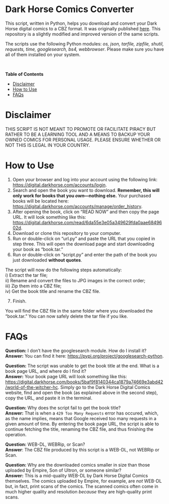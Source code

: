# Dark Horse Comics Converter
This script, written in Python, helps you download and convert your Dark Horse digital comics to a CBZ format. It was originally published [here](https://github.com/GrowAsguard/Dark-Horse-Comics-Converter). This repository is a slightly modified and improved version of the same scripts.

The scripts use the following Python modules: *os, json, tarfile, zipfile, shutil, requests, time, googlesearch, bs4, webbrowser*. Please make sure you have all of them installed on your system.

<br>

**Table of Contents**
* [Disclaimer](https://github.com/mcsaeid/Dark-Horse-Comics-Converter#disclaimer)
* [How to Use](https://github.com/mcsaeid/Dark-Horse-Comics-Converter#how-to-use)
* [FAQs](https://github.com/mcsaeid/Dark-Horse-Comics-Converter#faqs)

# Disclaimer

THIS SCRIPT IS NOT MEANT TO PROMOTE OR FACILITATE PIRACY BUT RATHER TO BE A LEARNING TOOL AND A MEANS TO BACKUP YOUR OWNED COMICS FOR PERSONAL USAGE. PLEASE ENSURE WHETHER OR NOT THIS IS LEGAL IN YOUR COUNTRY.

# How to Use

1) Open your browser and log into your account using the following link: https://digital.darkhorse.com/accounts/login.
2) Search and open the book you want to download. **Remember, this will only work for books that you *own*—nothing else.** Your purchased books will be located here: https://digital.darkhorse.com/accounts/manage/order_history.
3) After opening the book, click on “READ NOW” and then copy the page URL. It will look something like this: https://digital.darkhorse.com/read/6da55e3e05a349629fda0aae6849602d.
4) Download or clone this repository to your computer.
5) Run or double-click on “url.py” and paste the URL that you copied in step three. This will open the download page and start downloading your book as “book.tar.”
6) Run or double-click on “script.py” and enter the path of the book you just downloaded **without quotes**.

The script will now do the following steps automatically:\
i) Extract the tar file;\
ii) Rename and convert the files to JPG images in the correct order;\
iii) Zip them into a CBZ file;\
iv) Get the book title and rename the CBZ file.

7) Finish. 

You will find the CBZ file in the same folder where you downloaded the “book.tar.” You can now safely delete the tar file if you like.

# FAQs
**Question:** I don’t have the googlesearch module. How do I install it?\
**Answer:** You can find it here: https://pypi.org/project/googlesearch-python.

**Question:** The script was unable to get the book title at the end. What is a book page URL, and where do I find it?\
**Answer:** Your book page URL will look something like this: https://digital.darkhorse.com/books/5baf9f8140344ca1879a74669e3abd42/world-of-the-witcher-hc. Simply go to the Dark Horse Digital Comics website, find and open the book (as explained above in the second step), copy the URL, and paste it in the terminal.

**Question:** Why does the script fail to get the book title?\
**Answer:** That is when a `429 Too Many Requests` error has occured, which, as the name implies, means that Google received too many requests in a given amount of time. By entering the book page URL, the script is able to continue fetching the title, renaming the CBZ file, and thus finishing the operation.

**Question:** WEB-DL, WEBRip, or Scan?\
**Answer**: The CBZ file produced by this script is a WEB-DL, not WEBRip or Scan.

**Question:** Why are the downloaded comics smaller in size than those uploaded by Empire, Son of Ultron, or someone similar?\
**Answer:** This is a mid-quality WEB-DL by Dark Horse Digital Comics themselves. The comics uploaded by Empire, for example, are *not* WEB-DL but, in fact, print scans of the comics. The scanned comics often come in much higher quality and resolution *because* they are high-quality print scans.
